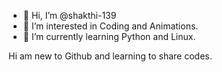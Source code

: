 - 👋 Hi, I’m @shakthi-139
- 👀 I’m interested in Coding and Animations.
- 🌱 I’m currently learning Python and Linux.
 


<!---
shakthi-139/shakthi-139 is a ✨ special ✨ repository because its `README.md` (this file) appears on your GitHub profile.
You can click the Preview link to take a look at your changes.
--->Hi am new to Github and learning to share codes.
